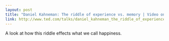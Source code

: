 ```yaml
---
layout: post
title: "Daniel Kahneman: The riddle of experience vs. memory | Video on TED.com"
link: http://www.ted.com/talks/daniel_kahneman_the_riddle_of_experience_vs_memory.html
---
```

A look at how this riddle effects what we call happiness.
